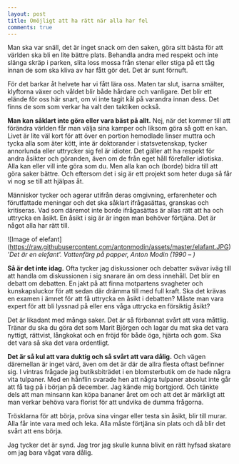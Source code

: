 ```yaml
---
layout: post
title: Omöjligt att ha rätt när alla har fel 
comments: true
---
```


Man ska var snäll, det är inget snack om den saken, göra sitt bästa för att världen ska bli en lite bättre plats. Behandla andra med respekt och inte slänga skräp i parken, slita loss mossa från stenar eller stiga på ett tåg innan de som ska kliva av har fått gör det. Det är sunt förnuft. 

För det barkar åt helvete har vi fått lära oss. Maten tar slut, isarna smälter, klyftorna växer och våldet blir både hårdare och vanligare. Det blir ett elände för oss här snart, om vi inte tagit kål på varandra innan dess. Det finns de som som verkar ha valt den taktiken också. 

<strong>Man kan såklart inte göra eller vara bäst på allt.</strong> Nej, när det kommer till att förändra världen får man välja sina kamper och liksom göra så gott en kan. Livet är lite väl kort för att över en portion hemodlade linser muttra och tycka alla som äter kött, inte är doktorander i statsvetenskap, tycker annorlunda eller uttrycker sig fel är idioter. Det gäller att ha respekt för andra åsikter och göranden, även om de från eget håll förefaller idiotiska. Alla kan eller vill inte göra som du. Men alla kan och (borde) bidra till att göra saker bättre. Och eftersom det i sig är ett projekt som heter duga så får vi nog se till att hjälpas åt. 
 
Människor tycker och agerar utifrån deras omgivning, erfarenheter och förutfattade meningar och det ska såklart ifrågasättas, granskas och kritiseras. Vad som däremot inte borde ifrågasättas är allas rätt att ha och uttrycka en åsikt. En åsikt i sig är är ingen man behöver förtjäna. Det är något alla har rätt till.

![Image of elefant]
(https://raw.githubusercontent.com/antonmodin/assets/master/elafant.JPG)
<i>'Det är en elefant'. Vattenfärg på papper, Anton Modin (1990 – )</i>
 
<strong>Så är det inte idag.</strong> Ofta tycker jag diskussioner och debatter svävar iväg till att handla om diskussionen i sig snarare än om dess innehåll. Det blir en debatt om debatten. En jakt på att finna motpartens svagheter och kunskapsluckor för att sedan där drämma till med full kraft. Ska det krävas en examen i ämnet för att få uttrycka en åsikt i debatten? Måste man vara expert för att bli lyssnad på eller ens våga uttrycka en försiktig åsikt?
 
Det är likadant med många saker. Det är så förbannat svårt att vara måttlig. Tränar du ska du göra det som Marit Björgen och lagar du mat ska det vara nyttigt, rättvist, långkokat och en fröjd för både öga, hjärta och gom. Ska det vara så ska det vara ordentligt.

<strong>Det är så kul att vara duktig och så svårt att vara dålig.</strong> Och vägen däremellan är inget värd, även om det är där de allra flesta oftast befinner sig. I vintras frågade jag butiksbiträdet i en blomsterbutik om de hade några vita tulpaner. Med en hånflin svarade hen att några tulpaner absolut inte går att få tag på i början på december. Jag kände mig bortgjord. Och tänkte dels att man minsann kan köpa bananer året om och att det är märkligt att man verkar behöva vara florist för att undvika de dumma frågorna.
  
Trösklarna för att börja, pröva sina vingar eller testa sin åsikt, blir till murar. Alla får inte vara med och leka. Alla måste förtjäna sin plats och då blir det svårt att ens börja.
 
Jag tycker det är synd. Jag tror jag skulle kunna blivit en rätt hyfsad skatare om jag bara vågat vara dålig.
